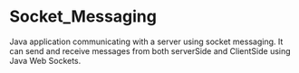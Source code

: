 # Socket_Messaging
Java application communicating with a server using socket messaging.
It can send and receive messages from both serverSide and ClientSide using Java Web Sockets.
